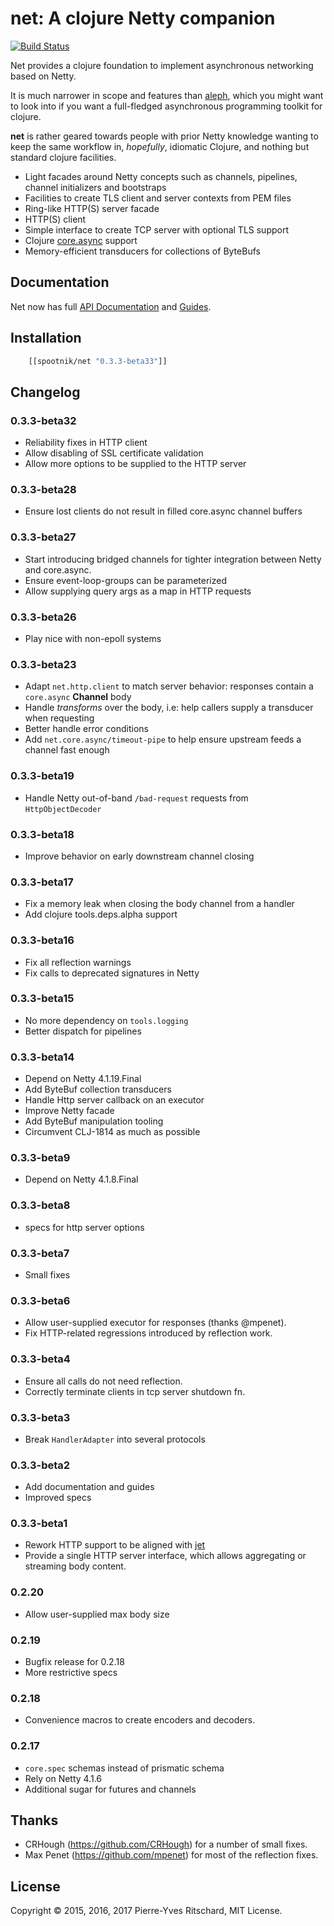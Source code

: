 net: A clojure Netty companion
===============================

[![Build Status](https://secure.travis-ci.org/pyr/net.png)](http://travis-ci.org/pyr/net)

Net provides a clojure foundation to implement asynchronous networking
based on Netty.

It is much narrower in scope and features than
[aleph](https://github.com/ztellman/aleph), which you might want to
look into if you want a full-fledged asynchronous programming toolkit
for clojure.

**net** is rather geared towards people with prior Netty knowledge
wanting to keep the same workflow in, *hopefully*, idiomatic Clojure,
and nothing but standard clojure facilities.

- Light facades around Netty concepts such as channels, pipelines,
  channel initializers and bootstraps
- Facilities to create TLS client and server contexts from PEM files
- Ring-like HTTP(S) server facade
- HTTP(S) client
- Simple interface to create TCP server with optional TLS support
- Clojure [core.async](https://github.com/clojure/core.async) support
- Memory-efficient transducers for collections of ByteBufs

## Documentation

Net now has full [API Documentation](http://pyr.github.io/net) and
[Guides](http://pyr.github.io/net/intro.html).

## Installation

```clojure
    [[spootnik/net "0.3.3-beta33"]]
```

## Changelog

### 0.3.3-beta32

- Reliability fixes in HTTP client
- Allow disabling of SSL certificate validation
- Allow more options to be supplied to the HTTP server

### 0.3.3-beta28

- Ensure lost clients do not result in filled core.async channel buffers

### 0.3.3-beta27

- Start introducing bridged channels for tighter integration between Netty and core.async.
- Ensure event-loop-groups can be parameterized
- Allow supplying query args as a map in HTTP requests

### 0.3.3-beta26

- Play nice with non-epoll systems

### 0.3.3-beta23

- Adapt `net.http.client` to match server behavior: responses contain
  a `core.async` **Channel** body
- Handle *transforms* over the body, i.e: help callers supply a
  transducer when requesting
- Better handle error conditions
- Add `net.core.async/timeout-pipe` to help ensure upstream feeds a
  channel fast enough
  

### 0.3.3-beta19

- Handle Netty out-of-band `/bad-request` requests from `HttpObjectDecoder`

### 0.3.3-beta18

- Improve behavior on early downstream channel closing

### 0.3.3-beta17

- Fix a memory leak when closing the body channel from a handler
- Add clojure tools.deps.alpha support

### 0.3.3-beta16

- Fix all reflection warnings
- Fix calls to deprecated signatures in Netty

### 0.3.3-beta15

- No more dependency on `tools.logging`
- Better dispatch for pipelines

### 0.3.3-beta14

- Depend on Netty 4.1.19.Final
- Add ByteBuf collection transducers
- Handle Http server callback on an executor
- Improve Netty facade
- Add ByteBuf manipulation tooling
- Circumvent CLJ-1814 as much as possible

### 0.3.3-beta9

- Depend on Netty 4.1.8.Final

### 0.3.3-beta8

- specs for http server options

### 0.3.3-beta7

- Small fixes

### 0.3.3-beta6

- Allow user-supplied executor for responses (thanks @mpenet).
- Fix HTTP-related regressions introduced by reflection work.

### 0.3.3-beta4

- Ensure all calls do not need reflection.
- Correctly terminate clients in tcp server shutdown fn.

### 0.3.3-beta3

- Break `HandlerAdapter` into several protocols

### 0.3.3-beta2

- Add documentation and guides
- Improved specs

### 0.3.3-beta1

- Rework HTTP support to be aligned with
  [jet](https://github.com/mpenet/jet)
- Provide a single HTTP server interface, which allows aggregating or
  streaming body content.

### 0.2.20

- Allow user-supplied max body size

### 0.2.19

- Bugfix release for 0.2.18
- More restrictive specs

### 0.2.18

- Convenience macros to create encoders and decoders.

### 0.2.17

- `core.spec` schemas instead of prismatic schema
- Rely on Netty 4.1.6
- Additional sugar for futures and channels

## Thanks

- CRHough (https://github.com/CRHough) for a number of small fixes.
- Max Penet (https://github.com/mpenet) for most of the reflection fixes.

## License

Copyright © 2015, 2016, 2017 Pierre-Yves Ritschard, MIT License.
